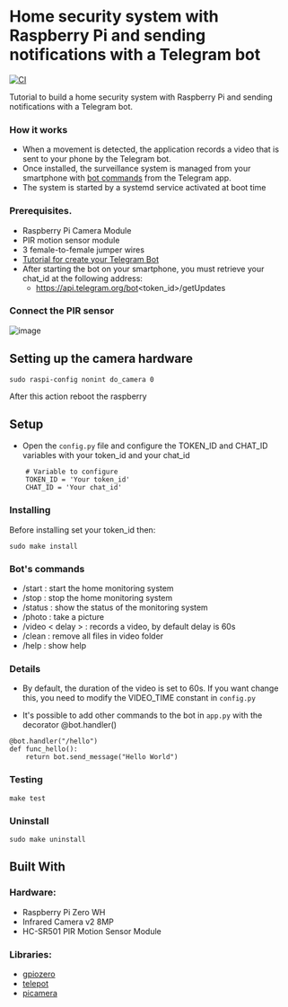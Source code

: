 # Home security system with Raspberry Pi and sending notifications with a Telegram bot 
[![CI](https://github.com/m0by314/Raspberry_Pi_home_security_system/workflows/CI/badge.svg?event=push)](https://github.com/m0by314/Raspberry_Pi_home_security_system/actions?query=workflow%3ACI)

Tutorial to build a home security system with Raspberry Pi and sending notifications with a Telegram bot.

### How it works

- When a movement is detected, the application records a video that is sent to your phone by the Telegram bot.  
- Once installed, the surveillance system is managed from your smartphone with [bot commands](#Bots-commands) from the Telegram app.  
- The system is started by a systemd service activated at boot time

### Prerequisites.

* Raspberry Pi Camera Module  
* PIR motion sensor module   
* 3 female-to-female jumper wires   
* [Tutorial for create your Telegram Bot](https://core.telegram.org/bots#3-how-do-i-create-a-bot)  
* After starting the bot on your smartphone, you must retrieve your chat_id at the following address:   
    * https://api.telegram.org/bot<token_id>/getUpdates

### Connect the PIR sensor

![image](img/pir-diagram.png)

## Setting up the camera hardware
```
sudo raspi-config nonint do_camera 0
```
After this action reboot the raspberry

## Setup
 * Open the `config.py` file and configure the TOKEN_ID and CHAT_ID variables with your token_id and your chat_id  
 ```
     # Variable to configure
     TOKEN_ID = 'Your token_id'
     CHAT_ID = 'Your chat_id'
```

### Installing 

Before installing set your token_id then:
```
sudo make install
```

### Bot's commands

* /start  : start the home monitoring system 
* /stop   : stop the home monitoring system  
* /status : show the status of the monitoring system 
* /photo  : take a picture 
* /video < delay > :  records a video, by default delay is 60s 
* /clean  : remove all files in video folder
* /help   : show help 
  
### Details 		

  * By default, the duration of the video is set to 60s. If you want change this, you need to modify the VIDEO_TIME constant in `config.py`    		

  * It's possible to add other commands to the bot in `app.py` with the decorator @bot.handler()		
 ```		
 @bot.handler("/hello")		
 def func_hello():		
     return bot.send_message("Hello World")		
 ```
 
### Testing
 
```
make test
```

### Uninstall
 
```
sudo make uninstall
```

## Built With
### Hardware:
* Raspberry Pi Zero WH
* Infrared Camera v2 8MP
* HC-SR501 PIR Motion Sensor Module

### Libraries:
* [gpiozero](https://pypi.org/project/gpiozero/)
* [telepot](https://pypi.org/project/telepot/)  
* [picamera](https://pypi.org/project/picamera/) 
